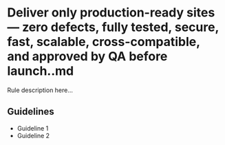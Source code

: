 # Deliver only production-ready sites — zero defects, fully tested, secure, fast, scalable, cross-compatible, and approved by QA before launch..md

Rule description here...

## Guidelines

- Guideline 1
- Guideline 2
